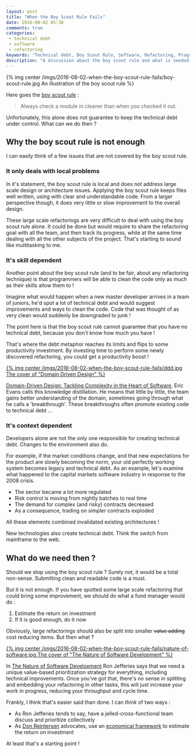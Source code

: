 ```yaml
---
layout: post
title: "When the Boy Scout Rule Fails"
date: 2016-08-02 05:38
comments: true
categories:
 - technical debt
 - software
 - refactoring
keywords: "Technical debt, Boy Scout Rule, Software, Refactoring, Programming"
description: "A discussion about the boy scout rule and what is needed to deal with large scale refactorings"
---
```

{% img center /imgs/2016-08-02-when-the-boy-scout-rule-fails/boy-scout-rule.jpg An illustration of the boy scout rule %}

Here goes the [boy scout rule](http://programmer.97things.oreilly.com/wiki/index.php/The_Boy_Scout_Rule) :

> Always check a module in cleaner than when you checked it out.

Unfortunately, this alone does not guarantee to keep the technical debt under control. What can we do then ?

## Why the boy scout rule is not enough

I can easily think of a few issues that are not covered by the boy scout rule.

### It only deals with local problems

In it's statement, the boy scout rule is local and does not address large scale design or architecture issues. Applying the boy scout rule keeps files well written, using with clear and understandable code. From a larger perspective though, it does very little or slow improvement to the overall design.

These large scale refactorings are very difficult to deal with using the boy scout rule alone. It could be done but would require to share the refactoring goal with all the team, and then track its progress, while at the same time dealing with all the other subjects of the project. That's starting to sound like multitasking to me.

### It's skill dependent

Another point about the boy scout rule (and to be fair, about any refactoring technique) is that programmers will be able to clean the code only as much as their skills allow them to !

Imagine what would happen when a new master developer arrives in a team of juniors, he'd spot a lot of technical debt and would suggest improvements and ways to clean the code. Code that was thought of as very clean would suddenly be downgraded to junk !

The point here is that the boy scout rule cannot guarantee that you have no technical debt, because you don't know how much you have !

That's where the debt metaphor reaches its limits and flips to some productivity investment. By investing time to perform some newly discovered refactoring, you could get a productivity boost !

[{% img center /imgs/2016-08-02-when-the-boy-scout-rule-fails/ddd.jpg The cover of "Domain Driven Design" %}](https://www.amazon.com/Domain-Driven-Design-Tackling-Complexity-Software/dp/0321125215/ref=sr_1_1?ie=UTF8&qid=1470200818&sr=8-1&keywords=domain+driven+design)

[Domain-Driven Design: Tackling Complexity in the Heart of Software](https://www.amazon.com/Domain-Driven-Design-Tackling-Complexity-Software/dp/0321125215/ref=sr_1_1?ie=UTF8&qid=1470200818&sr=8-1&keywords=domain+driven+design), Eric Evans calls this knowledge distillation. He means that little by little, the team gains better understanding of the domain, sometimes going through what he calls a 'breakthrough'. These breakthroughs often promote existing code to technical debt ...

### It's context dependent

Developers alone are not the only one responsible for creating technical debt. Changes to the environment also do.

For example, if the market conditions change, and that new expectations for the product are slowly becoming the norm, your old perfectly working system becomes legacy and technical debt. As an example, let's examine what happened to the capital markets software industry in response to the 2008 crisis.

* The sector became a lot more regulated
* Risk control is moving from nightly batches to real time
* The demand for complex (and risky) contracts decreased
* As a consequence, trading on simpler contracts exploded

All these elements combined invalidated existing architectures !

New technologies also create technical debt. Think the switch from mainframe to the web.

## What do we need then ?

Should we stop using the boy scout rule ? Surely not, it would be a total non-sense. Submitting clean and readable code is a must.

But it is not enough. If you have spotted some large scale refactoring that could bring some improvement, we should do what a fund manager would do :

1. Estimate the return on investment
2. If it is good enough, do it now

Obviously, large refactorings should also be split into smaller ~~value adding~~ cost reducing items. But then what ?

[{% img center /imgs/2016-08-02-when-the-boy-scout-rule-fails/nature-of-software.jpg The cover of "The Nature of Software Development" %}](https://www.amazon.com/Nature-Software-Development-Simple-Valuable/dp/1941222374/ref=sr_1_1?ie=UTF8&qid=1470290668&sr=8-1&keywords=the+nature+of+software+development)

In [The Nature of Software Development](https://www.amazon.com/Nature-Software-Development-Simple-Valuable/dp/1941222374/ref=sr_1_1?ie=UTF8&qid=1470290668&sr=8-1&keywords=the+nature+of+software+development) Ron Jefferies says that we need a unique value-based prioritization strategy for everything, including technical improvements. Once you've got that, there's no sense in splitting and embedding your refactoring in other tasks, this will just increase your work in progress, reducing your throughput and cycle time.

Frankly, I think that's easier said than done. I can *think* of two ways :

* As Ron Jefferies tends to say, have a jelled-cross-functional team discuss and prioritize collectively
* As [Don Reintersen](http://reinertsenassociates.com/technical-debt-adding-math-metaphor/) advocates, use an [economical framework](/a-plan-for-technical-debt-lean-software-development-part-7/) to estimate the return on investment

At least that's a starting point !
